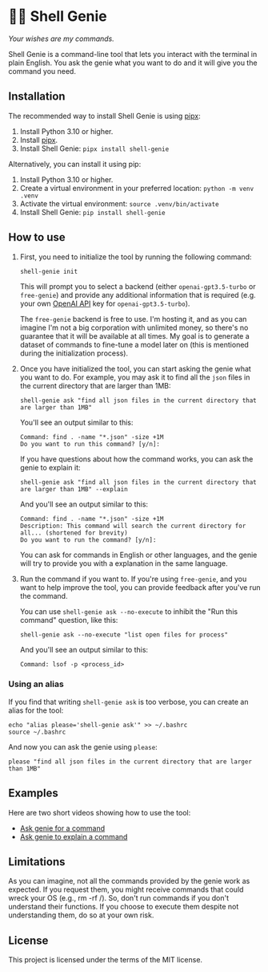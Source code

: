 # 🧞‍♂️ Shell Genie

_Your wishes are my commands._

Shell Genie is a command-line tool that lets you interact with the terminal in plain English. You ask the genie what you want to do and it will give you the command you need.

## Installation

The recommended way to install Shell Genie is using [pipx](https://pypa.github.io/pipx/):

1. Install Python 3.10 or higher.
2. Install [pipx](https://github.com/pypa/pipx#install-pipx).
3. Install Shell Genie: `pipx install shell-genie`

Alternatively, you can install it using pip:

1. Install Python 3.10 or higher.
2. Create a virtual environment in your preferred location: `python -m venv .venv`
3. Activate the virtual environment: `source .venv/bin/activate`
4. Install Shell Genie: `pip install shell-genie`

## How to use

1. First, you need to initialize the tool by running the following command:

   ```shell
   shell-genie init
   ```

   This will prompt you to select a backend (either `openai-gpt3.5-turbo` or `free-genie`) and provide any additional information that is required (e.g. your own [OpenAI API](https://openai.com/api/) key for `openai-gpt3.5-turbo`).

   The `free-genie` backend is free to use. I'm hosting it, and as you can imagine I'm not a big corporation with unlimited money, so there's no guarantee that it will be available at all times. My goal is to generate a dataset of commands to fine-tune a model later on (this is mentioned during the initialization process).

2. Once you have initialized the tool, you can start asking the genie what you want to do. For example, you may ask it to find all the `json` files in the current directory that are larger than 1MB:

   ```shell
   shell-genie ask "find all json files in the current directory that are larger than 1MB"
   ```

   You'll see an output similar to this:

   ```shell
   Command: find . -name "*.json" -size +1M
   Do you want to run this command? [y/n]:
   ```

   If you have questions about how the command works, you can ask the genie to explain it:

   ```shell
   shell-genie ask "find all json files in the current directory that are larger than 1MB" --explain
   ```

   And you'll see an output similar to this:

   ```shell
   Command: find . -name "*.json" -size +1M
   Description: This command will search the current directory for all... (shortened for brevity)
   Do you want to run the command? [y/n]:
   ```

   You can ask for commands in English or other languages, and the genie will try to provide you with a explanation in the same language.

3. Run the command if you want to. If you're using `free-genie`, and you want to help improve the tool, you can provide feedback after you've run the command.

   You can use `shell-genie ask --no-execute` to inhibit the "Run this command" question, like this:

   ```shell
   shell-genie ask --no-execute "list open files for process"
   ```
   And you'll see an output similar to this:

   ```shell
   Command: lsof -p <process_id>
   ```

### Using an alias

If you find that writing `shell-genie ask` is too verbose, you can create an alias for the tool:

```shell
echo "alias please='shell-genie ask'" >> ~/.bashrc
source ~/.bashrc
```

And now you can ask the genie using `please`:

```shell
please "find all json files in the current directory that are larger than 1MB"
```

## Examples

Here are two short videos showing how to use the tool:

- [Ask genie for a command](https://youtu.be/QM-fwgnGzDc)
- [Ask genie to explain a command](https://youtu.be/Qi3w3abI4oE)

## Limitations

As you can imagine, not all the commands provided by the genie work as expected. If you request them, you might receive commands that could wreck your OS (e.g., rm -rf /). So, don't run commands if you don't understand their functions. If you choose to execute them despite not understanding them, do so at your own risk.

## License

This project is licensed under the terms of the MIT license.
